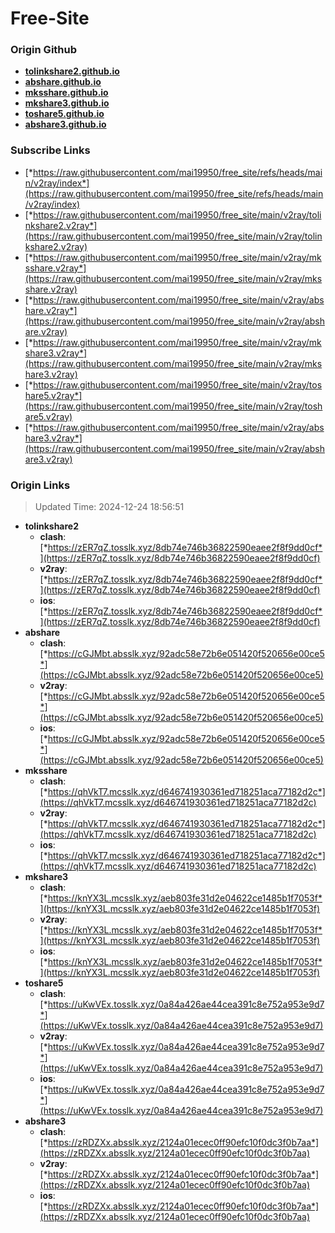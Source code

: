 # Free-Site

### Origin Github

- [**tolinkshare2.github.io**](https://github.com/tolinkshare2/tolinkshare2.github.io)
- [**abshare.github.io**](https://github.com/abshare/abshare.github.io)
- [**mksshare.github.io**](https://github.com/mksshare/mksshare.github.io)
- [**mkshare3.github.io**](https://github.com/mkshare3/mkshare3.github.io)
- [**toshare5.github.io**](https://github.com/toshare5/toshare5.github.io)
- [**abshare3.github.io**](https://github.com/abshare3/abshare3.github.io)

### Subscribe Links

- [*https://raw.githubusercontent.com/mai19950/free_site/refs/heads/main/v2ray/index*](https://raw.githubusercontent.com/mai19950/free_site/refs/heads/main/v2ray/index)
- [*https://raw.githubusercontent.com/mai19950/free_site/main/v2ray/tolinkshare2.v2ray*](https://raw.githubusercontent.com/mai19950/free_site/main/v2ray/tolinkshare2.v2ray)
- [*https://raw.githubusercontent.com/mai19950/free_site/main/v2ray/mksshare.v2ray*](https://raw.githubusercontent.com/mai19950/free_site/main/v2ray/mksshare.v2ray)
- [*https://raw.githubusercontent.com/mai19950/free_site/main/v2ray/abshare.v2ray*](https://raw.githubusercontent.com/mai19950/free_site/main/v2ray/abshare.v2ray)
- [*https://raw.githubusercontent.com/mai19950/free_site/main/v2ray/mkshare3.v2ray*](https://raw.githubusercontent.com/mai19950/free_site/main/v2ray/mkshare3.v2ray)
- [*https://raw.githubusercontent.com/mai19950/free_site/main/v2ray/toshare5.v2ray*](https://raw.githubusercontent.com/mai19950/free_site/main/v2ray/toshare5.v2ray)
- [*https://raw.githubusercontent.com/mai19950/free_site/main/v2ray/abshare3.v2ray*](https://raw.githubusercontent.com/mai19950/free_site/main/v2ray/abshare3.v2ray)

### Origin Links

> Updated Time: 2024-12-24 18:56:51

- **tolinkshare2**
  - **clash**: [*https://zER7qZ.tosslk.xyz/8db74e746b36822590eaee2f8f9dd0cf*](https://zER7qZ.tosslk.xyz/8db74e746b36822590eaee2f8f9dd0cf)
  - **v2ray**: [*https://zER7qZ.tosslk.xyz/8db74e746b36822590eaee2f8f9dd0cf*](https://zER7qZ.tosslk.xyz/8db74e746b36822590eaee2f8f9dd0cf)
  - **ios**: [*https://zER7qZ.tosslk.xyz/8db74e746b36822590eaee2f8f9dd0cf*](https://zER7qZ.tosslk.xyz/8db74e746b36822590eaee2f8f9dd0cf)
- **abshare**
  - **clash**: [*https://cGJMbt.absslk.xyz/92adc58e72b6e051420f520656e00ce5*](https://cGJMbt.absslk.xyz/92adc58e72b6e051420f520656e00ce5)
  - **v2ray**: [*https://cGJMbt.absslk.xyz/92adc58e72b6e051420f520656e00ce5*](https://cGJMbt.absslk.xyz/92adc58e72b6e051420f520656e00ce5)
  - **ios**: [*https://cGJMbt.absslk.xyz/92adc58e72b6e051420f520656e00ce5*](https://cGJMbt.absslk.xyz/92adc58e72b6e051420f520656e00ce5)
- **mksshare**
  - **clash**: [*https://qhVkT7.mcsslk.xyz/d646741930361ed718251aca77182d2c*](https://qhVkT7.mcsslk.xyz/d646741930361ed718251aca77182d2c)
  - **v2ray**: [*https://qhVkT7.mcsslk.xyz/d646741930361ed718251aca77182d2c*](https://qhVkT7.mcsslk.xyz/d646741930361ed718251aca77182d2c)
  - **ios**: [*https://qhVkT7.mcsslk.xyz/d646741930361ed718251aca77182d2c*](https://qhVkT7.mcsslk.xyz/d646741930361ed718251aca77182d2c)
- **mkshare3**
  - **clash**: [*https://knYX3L.mcsslk.xyz/aeb803fe31d2e04622ce1485b1f7053f*](https://knYX3L.mcsslk.xyz/aeb803fe31d2e04622ce1485b1f7053f)
  - **v2ray**: [*https://knYX3L.mcsslk.xyz/aeb803fe31d2e04622ce1485b1f7053f*](https://knYX3L.mcsslk.xyz/aeb803fe31d2e04622ce1485b1f7053f)
  - **ios**: [*https://knYX3L.mcsslk.xyz/aeb803fe31d2e04622ce1485b1f7053f*](https://knYX3L.mcsslk.xyz/aeb803fe31d2e04622ce1485b1f7053f)
- **toshare5**
  - **clash**: [*https://uKwVEx.tosslk.xyz/0a84a426ae44cea391c8e752a953e9d7*](https://uKwVEx.tosslk.xyz/0a84a426ae44cea391c8e752a953e9d7)
  - **v2ray**: [*https://uKwVEx.tosslk.xyz/0a84a426ae44cea391c8e752a953e9d7*](https://uKwVEx.tosslk.xyz/0a84a426ae44cea391c8e752a953e9d7)
  - **ios**: [*https://uKwVEx.tosslk.xyz/0a84a426ae44cea391c8e752a953e9d7*](https://uKwVEx.tosslk.xyz/0a84a426ae44cea391c8e752a953e9d7)
- **abshare3**
  - **clash**: [*https://zRDZXx.absslk.xyz/2124a01ecec0ff90efc10f0dc3f0b7aa*](https://zRDZXx.absslk.xyz/2124a01ecec0ff90efc10f0dc3f0b7aa)
  - **v2ray**: [*https://zRDZXx.absslk.xyz/2124a01ecec0ff90efc10f0dc3f0b7aa*](https://zRDZXx.absslk.xyz/2124a01ecec0ff90efc10f0dc3f0b7aa)
  - **ios**: [*https://zRDZXx.absslk.xyz/2124a01ecec0ff90efc10f0dc3f0b7aa*](https://zRDZXx.absslk.xyz/2124a01ecec0ff90efc10f0dc3f0b7aa)
